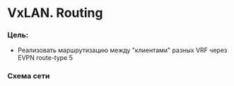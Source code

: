 # VxLAN. Routing
### Цель:
- Реализовать маршрутизацию между "клиентами" разных VRF через EVPN route-type 5
### Схема сети
![]()
